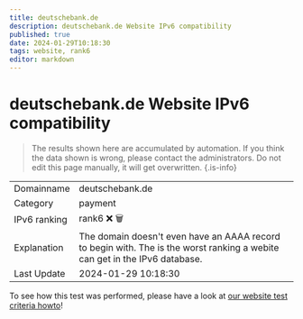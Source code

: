 ```yaml
---
title: deutschebank.de
description: deutschebank.de Website IPv6 compatibility
published: true
date: 2024-01-29T10:18:30
tags: website, rank6
editor: markdown
---
```


# deutschebank.de Website IPv6 compatibility

> The results shown here are accumulated by automation. If you think the data shown is wrong, please contact the administrators. 
> Do not edit this page manually, it will get overwritten.
{.is-info}


|   |   |
| - | - |
| Domainname | deutschebank.de
| Category | payment |
| IPv6 ranking | rank6 :x: :wastebasket: |
| Explanation | The domain doesn't even have an AAAA record to begin with. The is the worst ranking a webite can get in the IPv6 database. |
| Last Update | 2024-01-29 10:18:30 |

To see how this test was performed, please have a look at [our website test criteria howto](/howto/testcriteria/website)!

